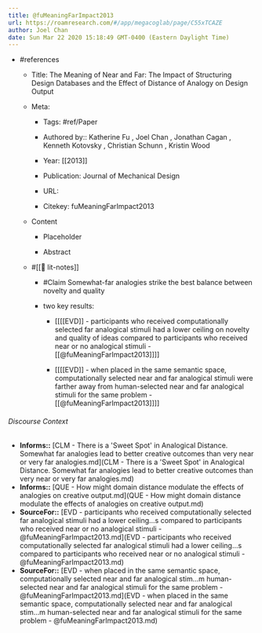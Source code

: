 ```yaml
---
title: @fuMeaningFarImpact2013
url: https://roamresearch.com/#/app/megacoglab/page/C55xTCAZE
author: Joel Chan
date: Sun Mar 22 2020 15:18:49 GMT-0400 (Eastern Daylight Time)
---
```


- #references

    - Title: The Meaning of Near and Far: The Impact of Structuring Design Databases and the Effect of Distance of Analogy on Design Output

    - Meta:

        - Tags: #ref/Paper

        - Authored by::  Katherine Fu ,  Joel Chan ,  Jonathan Cagan ,  Kenneth Kotovsky ,  Christian Schunn ,  Kristin Wood

        - Year: [[2013]]

        - Publication: Journal of Mechanical Design

        - URL:

        - Citekey: fuMeaningFarImpact2013

    - Content

        - Placeholder

        - Abstract

    - #[[📝 lit-notes]]

        - #Claim Somewhat-far analogies strike the best balance between novelty and quality

        - two key results:

            - [[[[EVD]] - participants who received computationally selected far analogical stimuli had a lower ceiling on novelty and quality of ideas compared to participants who received near or no analogical stimuli - [[@fuMeaningFarImpact2013]]]]

            - [[[[EVD]] - when placed in the same semantic space, computationally selected near and far analogical stimuli were farther away from human-selected near and far analogical stimuli for the same problem - [[@fuMeaningFarImpact2013]]]]

###### Discourse Context

- **Informs::** [CLM - There is a 'Sweet Spot' in Analogical Distance. Somewhat far analogies lead to better creative outcomes than very near or very far analogies.md](CLM - There is a 'Sweet Spot' in Analogical Distance. Somewhat far analogies lead to better creative outcomes than very near or very far analogies.md)
- **Informs::** [QUE - How might domain distance modulate the effects of analogies on creative output.md](QUE - How might domain distance modulate the effects of analogies on creative output.md)
- **SourceFor::** [EVD - participants who received computationally selected far analogical stimuli had a lower ceiling...s compared to participants who received near or no analogical stimuli - @fuMeaningFarImpact2013.md](EVD - participants who received computationally selected far analogical stimuli had a lower ceiling...s compared to participants who received near or no analogical stimuli - @fuMeaningFarImpact2013.md)
- **SourceFor::** [EVD - when placed in the same semantic space, computationally selected near and far analogical stim...m human-selected near and far analogical stimuli for the same problem - @fuMeaningFarImpact2013.md](EVD - when placed in the same semantic space, computationally selected near and far analogical stim...m human-selected near and far analogical stimuli for the same problem - @fuMeaningFarImpact2013.md)

